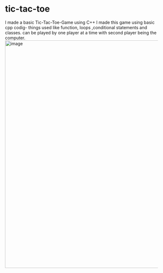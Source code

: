 # tic-tac-toe
I made a basic Tic-Tac-Toe-Game using C++  I made this game using basic cpp codig- things used like function, loops ,conditional statements and classes.
can be played by one player at a time with second player being the computer.
<img width="751" alt="image" src="https://github.com/Anushkajain2003/tic-tac-toe/assets/103588386/21d57ef3-1efb-4226-b5eb-e015ed46d139">


